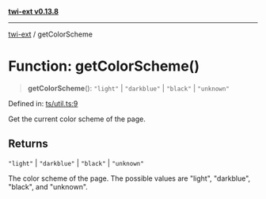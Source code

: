 [**twi-ext v0.13.8**](../README.md)

***

[twi-ext](../README.md) / getColorScheme

# Function: getColorScheme()

> **getColorScheme**(): `"light"` \| `"darkblue"` \| `"black"` \| `"unknown"`

Defined in: [ts/util.ts:9](https://github.com/Robot-Inventor/twi-ext/blob/ac90004a4dfae5ddc8597d029cf1f1ea18096b13/src/ts/util.ts#L9)

Get the current color scheme of the page.

## Returns

`"light"` \| `"darkblue"` \| `"black"` \| `"unknown"`

The color scheme of the page. The possible values are "light", "darkblue", "black", and "unknown".
